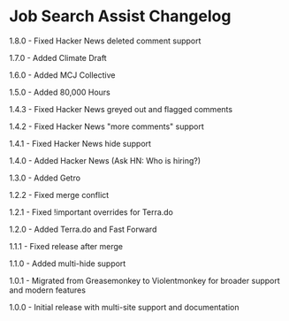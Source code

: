 # Job Search Assist Changelog
1.8.0 - Fixed Hacker News deleted comment support

1.7.0 - Added Climate Draft

1.6.0 - Added MCJ Collective

1.5.0 - Added 80,000 Hours

1.4.3 - Fixed Hacker News greyed out and flagged comments

1.4.2 - Fixed Hacker News "more comments" support

1.4.1 - Fixed Hacker News hide support

1.4.0 - Added Hacker News (Ask HN: Who is hiring?)

1.3.0 - Added Getro

1.2.2 - Fixed merge conflict

1.2.1 - Fixed !important overrides for Terra.do

1.2.0 - Added Terra.do and Fast Forward

1.1.1 - Fixed release after merge

1.1.0 - Added multi-hide support

1.0.1 - Migrated from Greasemonkey to Violentmonkey for broader support and modern features

1.0.0 - Initial release with multi-site support and documentation
